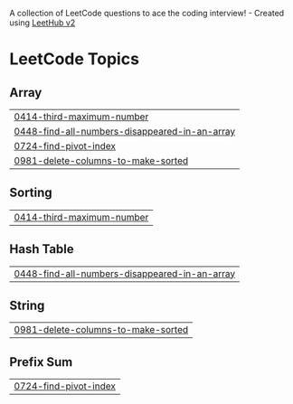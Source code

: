 A collection of LeetCode questions to ace the coding interview! - Created using [LeetHub v2](https://github.com/arunbhardwaj/LeetHub-2.0)
<!---LeetCode Topics Start-->
# LeetCode Topics
## Array
|  |
| ------- |
| [0414-third-maximum-number](https://github.com/Lijashree/Leetcode-sol/tree/master/0414-third-maximum-number) |
| [0448-find-all-numbers-disappeared-in-an-array](https://github.com/Lijashree/Leetcode-sol/tree/master/0448-find-all-numbers-disappeared-in-an-array) |
| [0724-find-pivot-index](https://github.com/Lijashree/Leetcode-sol/tree/master/0724-find-pivot-index) |
| [0981-delete-columns-to-make-sorted](https://github.com/Lijashree/Leetcode-sol/tree/master/0981-delete-columns-to-make-sorted) |
## Sorting
|  |
| ------- |
| [0414-third-maximum-number](https://github.com/Lijashree/Leetcode-sol/tree/master/0414-third-maximum-number) |
## Hash Table
|  |
| ------- |
| [0448-find-all-numbers-disappeared-in-an-array](https://github.com/Lijashree/Leetcode-sol/tree/master/0448-find-all-numbers-disappeared-in-an-array) |
## String
|  |
| ------- |
| [0981-delete-columns-to-make-sorted](https://github.com/Lijashree/Leetcode-sol/tree/master/0981-delete-columns-to-make-sorted) |
## Prefix Sum
|  |
| ------- |
| [0724-find-pivot-index](https://github.com/Lijashree/Leetcode-sol/tree/master/0724-find-pivot-index) |
<!---LeetCode Topics End-->